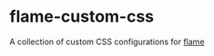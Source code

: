 # flame-custom-css
A collection of custom CSS configurations for [flame](https://github.com/pawelmalak/flame/wiki/)
